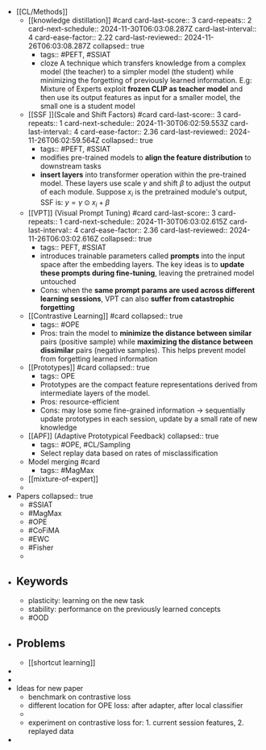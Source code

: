- [[CL/Methods]]
	- [[knowledge distillation]] #card
	  card-last-score:: 3
	  card-repeats:: 2
	  card-next-schedule:: 2024-11-30T06:03:08.287Z
	  card-last-interval:: 4
	  card-ease-factor:: 2.22
	  card-last-reviewed:: 2024-11-26T06:03:08.287Z
	  collapsed:: true
		- tags:: #PEFT, #SSIAT
		- cloze A technique which transfers knowledge from a complex model (the teacher) to a simpler model (the student) while minimizing the forgetting of previously learned information. E.g: Mixture of Experts exploit **frozen CLIP as teacher model** and then use its output features as input for a smaller model, the small one is a student model
	- [[SSF ]](Scale and Shift Factors) #card
	  card-last-score:: 3
	  card-repeats:: 1
	  card-next-schedule:: 2024-11-30T06:02:59.553Z
	  card-last-interval:: 4
	  card-ease-factor:: 2.36
	  card-last-reviewed:: 2024-11-26T06:02:59.564Z
	  collapsed:: true
		- tags:: #PEFT, #SSIAT
		- modifies pre-trained models to **align the feature distribution** to downstream tasks
		- **insert layers** into transformer operation within the pre-trained model. These layers use scale $\gamma$ and shift $\beta$ to adjust the output of each module. Suppose $x_i$ is the pretrained module's output, SSF is: $y=\gamma \odot x_i + \beta$
	- [[VPT]] (Visual Prompt Tuning) #card
	  card-last-score:: 3
	  card-repeats:: 1
	  card-next-schedule:: 2024-11-30T06:03:02.615Z
	  card-last-interval:: 4
	  card-ease-factor:: 2.36
	  card-last-reviewed:: 2024-11-26T06:03:02.616Z
	  collapsed:: true
		- tags:: PEFT, #SSIAT
		- introduces trainable parameters called **prompts** into the input space after the embedding layers. The key ideas is to **update these prompts during fine-tuning**, leaving the pretrained model untouched
		- Cons: when the **same prompt params are used across different learning sessions**, VPT can also **suffer from catastrophic forgetting**
	- [[Contrastive Learning]] #card
	  collapsed:: true
		- tags:: #OPE
		- Pros: train the model to **minimize the distance between similar** pairs (positive sample) while **maximizing the distance between dissimilar** pairs (negative samples). This helps prevent model from forgetting learned information
	- [[Prototypes]] #card
	  collapsed:: true
		- tags:: OPE
		- Prototypes are the compact feature representations derived from intermediate layers of the model.
		- Pros: resource-efficient
		- Cons: may lose some fine-grained information -> sequentially update prototypes in each session, update by a small rate of new knowledge
	- [[APF]] (Adaptive Prototypical Feedback)
	  collapsed:: true
		- tags:: #OPE, #CL/Sampling
		- Select replay data based on rates of misclassification
	- Model merging #card
		- tags:: #MagMax
	- [[mixture-of-expert]]
	-
- Papers
  collapsed:: true
	- #SSIAT
	- #MagMax
	- #OPE
	- #CoFiMA
	- #EWC
	- #Fisher
	-
- ## Keywords
	- plasticity: learning on the new task
	- stability: performance on the previously learned concepts
	- #OOD
- ## Problems
	- [[shortcut learning]]
-
-
- Ideas for new paper
	- benchmark on contrastive loss
	- different location for OPE loss: after adapter, after local classifier
	-
	- experiment on contrastive loss for: 1. current session features, 2. replayed data
-